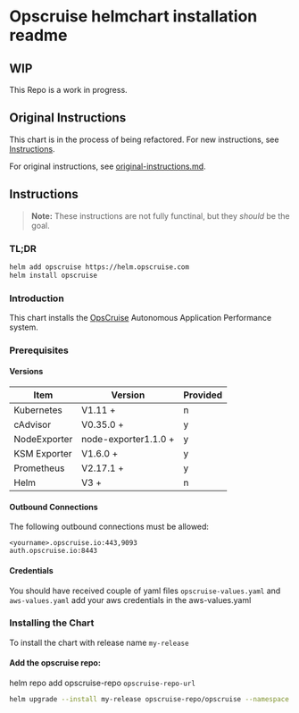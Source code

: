 # Opscruise helmchart installation readme

## WIP
This Repo is a work in progress.

## Original Instructions
This chart is in the process of being refactored.  For new instructions, see [Instructions](#instructions).

For original instructions, see [original-instructions.md](./original-instructions.md).

## Instructions

> **Note:** These instructions are not fully functinal, but they *should* be the goal.


### TL;DR
```sh
helm add opscruise https://helm.opscruise.com
helm install opscruise
```

### Introduction

This chart installs the [OpsCruise](https://www.opscruise.com/) Autonomous Application Performance system.

### Prerequisites

#### Versions

| Item         | Version              | Provided |
| ------------ | -------------------- | -------- |
| Kubernetes   | V1.11 +              | n        |
| cAdvisor     | V0.35.0 +            | y        |
| NodeExporter | node-exporter1.1.0 + | y        |
| KSM Exporter | V1.6.0 +             | y        |
| Prometheus   | V2.17.1 +            | y        |
| Helm         | V3 +                 | n        |


#### Outbound Connections

The following outbound connections must be allowed:

```
<yourname>.opscruise.io:443,9093
auth.opscruise.io:8443
```

#### Credentials
You should have received couple of yaml files `opscruise-values.yaml` and `aws-values.yaml`
add your aws credentials in the aws-values.yaml


### Installing the Chart
To install the chart with release name `my-release`
#### Add the opscruise repo:
helm repo add opscruise-repo `opscruise-repo-url`
```sh
helm upgrade --install my-release opscruise-repo/opscruise --namespace <your-namespace> --create-namespace -f opscruise-values.yaml -f aws-values.yaml

```

